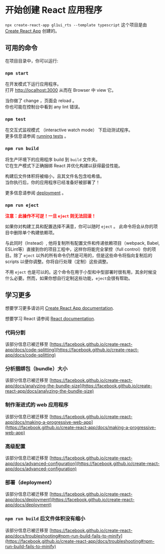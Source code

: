 # 开始创建 React 应用程序

`npx create-react-app gl1ui_rts --template typescript`
这个项目是由 [Create React App](https://github.com/facebook/create-react-app) 创建的。

## 可用的命令

在项目目录中，你可以运行:

### `npm start`

在开发模式下运行应用程序。\
打开 [http://localhost:3000](http://localhost:3000) 从而在 Browser 中 view 它。

当你做了 change ，页面会 reload 。\
你也可能在控制台中看到 any lint 错误。

### `npm test`

在交互式监视模式 （interactive watch mode） 下启动测试程序。\
更多信息请参阅 [running tests](https://facebook.github.io/create-react-app/docs/running-tests) 。

### `npm run build`

将生产环境下的应用程序 build 到 `build` 文件夹。\
它在生产模式下正确捆绑 React 并优化构建以获得最佳性能。

构建后文件体积将被缩小，且其文件名包含哈希值。\
当你执行后，你的应用程序已经准备好被部署了！

更多信息请参阅 [deployment](https://facebook.github.io/create-react-app/docs/deployment) 。

### `npm run eject`

<font color="red">**注意：此操作不可逆！一旦 `eject` 则无法回滚！**</font>

如果你对构建工具和配置选择不满意，你可以随时 `eject` 。 此命令将会从你的项目中删除单个构建依赖项。

与此同时（Instead）, 他将复制所有配置文件和传递依赖项目（webpack, Babel, ESLint等）直接到你的项目工程中，这样你将能完全掌控（full control）你的项目。除了 `eject` 以外的所有命令仍然是可用的，但是这些命令将指向复制后的 scripts 以便你调整。你将自行处理（定制）这些调整。

不用 `eject` 也是可以的。这个命令在用于小型和中型部署时很有用，其余时候没什么必要。然而，如果你想自行定制这些功能，`eject`会很有帮助。

## 学习更多

想要学习更多请访问 [Create React App documentation](https://facebook.github.io/create-react-app/docs/getting-started).

想要学习 React 请参阅 [React documentation](https://react.docschina.org/).

### 代码分割

该部分信息已被迁移至 [https://facebook.github.io/create-react-app/docs/code-splitting](https://facebook.github.io/create-react-app/docs/code-splitting)

### 分析捆绑包（bundle）大小

该部分信息已被迁移至 [https://facebook.github.io/create-react-app/docs/analyzing-the-bundle-size](https://facebook.github.io/create-react-app/docs/analyzing-the-bundle-size)

### 制作渐进式的 web 应用程序

该部分信息已被迁移至 [https://facebook.github.io/create-react-app/docs/making-a-progressive-web-app](https://facebook.github.io/create-react-app/docs/making-a-progressive-web-app)

### 高级配置

该部分信息已被迁移至 [https://facebook.github.io/create-react-app/docs/advanced-configuration](https://facebook.github.io/create-react-app/docs/advanced-configuration)

### 部署（deployment）

该部分信息已被迁移至 [https://facebook.github.io/create-react-app/docs/deployment](https://facebook.github.io/create-react-app/docs/deployment)

### `npm run build` 后文件体积没有缩小

该部分信息已被迁移至 [https://facebook.github.io/create-react-app/docs/troubleshooting#npm-run-build-fails-to-minify](https://facebook.github.io/create-react-app/docs/troubleshooting#npm-run-build-fails-to-minify)
